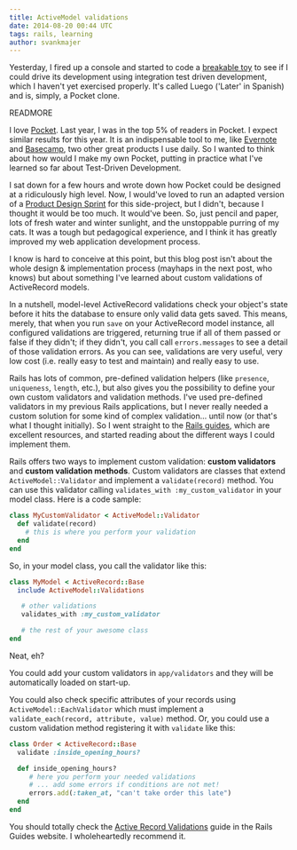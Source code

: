 ```yaml
---
title: ActiveModel validations
date: 2014-08-20 00:44 UTC
tags: rails, learning
author: svankmajer
---
```


Yesterday, I fired up a console and started to code a [breakable toy](http://chimera.labs.oreilly.com/books/1234000001813/ch05.html#breakable_toys) to see if I could drive its development using integration test driven development, which I haven't yet exercised properly. It's called Luego ('Later' in Spanish) and is, simply, a Pocket clone.

READMORE

I love [Pocket](https://getpocket.com/about). Last year, I was in the top 5% of readers in Pocket. I expect similar results for this year. It is an indispensable tool to me, like [Evernote](https://evernote.com/) and [Basecamp](https://basecamp.com/), two other great products I use daily. So I wanted to think about how would I make my own Pocket, putting in practice what I've learned so far about Test-Driven Development. 

I sat down for a few hours and wrote down how Pocket could be designed at a ridiculously high level. Now, I would've loved to run an adapted version of a [Product Design Sprint](http://robots.thoughtbot.com/the-product-design-sprint) for this side-project, but I didn't, because I thought it would be too much. It would've been. So, just pencil and paper, lots of fresh water and winter sunlight, and the unstoppable purring of my cats. It was a tough but pedagogical experience, and I think it has greatly improved my web application development process.

I know is hard to conceive at this point, but this blog post isn't about the whole design & implementation process (mayhaps in the next post, who knows) but about something I've learned about custom validations of ActiveRecord models.

In a nutshell, model-level ActiveRecord validations check your object's state before it hits the database to ensure only valid data gets saved. This means, merely, that when you run `save` on your ActiveRecord model instance, all configured validations are triggered, returning true if all of them passed or false if they didn't; if they didn't, you call call `errors.messages` to see a detail of those validation errors. As you can see, validations are very useful, very low cost (i.e. really easy to test and maintain) and really easy to use.

Rails has lots of common, pre-defined validation helpers (like `presence`, `uniqueness`, `length`, etc.), but also gives you the possibility to define your own custom validators and validation methods. I've used pre-defined validators in my previous Rails applications, but I never really needed a custom solution for some kind of complex validation... until now (or that's what I thought initially). So I went straight to the [Rails guides](http://guides.rubyonrails.org/), which are excellent resources, and started reading about the different ways I could implement them.

Rails offers two ways to implement custom validation: **custom validators** and **custom validation methods**. Custom validators are classes that extend `ActiveModel::Validator` and implement a `validate(record)` method. You can use this validator calling `validates_with :my_custom_validator` in your model class. Here is a code sample:

```ruby
class MyCustomValidator < ActiveModel::Validator
  def validate(record)
    # this is where you perform your validation
  end
end
```

So, in your model class, you call the validator like this:

```ruby
class MyModel < ActiveRecord::Base
  include ActiveModel::Validations

   # other validations
   validates_with :my_custom_validator

   # the rest of your awesome class
end
```

Neat, eh?

You could add your custom validators in `app/validators` and they will be automatically loaded on start-up.

You could also check specific attributes of your records using `ActiveModel::EachValidator` which must implement a `validate_each(record, attribute, value)` method. Or, you could use a custom validation method registering it with `validate` like this:

```ruby
class Order < ActiveRecord::Base
  validate :inside_opening_hours?

  def inside_opening_hours?
     # here you perform your needed validations
     # ... add some errors if conditions are not met!
     errors.add(:taken_at, "can't take order this late")
  end
end
```

You should totally check the [Active Record Validations](http://guides.rubyonrails.org/active_record_validations.html) guide in the Rails Guides website. I wholeheartedly recommend it.
